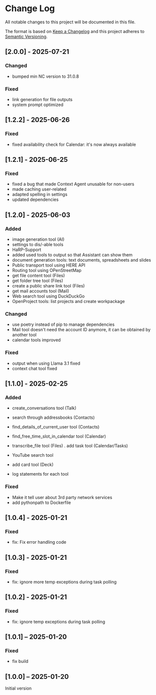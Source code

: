 <!--
  - SPDX-FileCopyrightText: 2024 Nextcloud GmbH and Nextcloud contributors
  - SPDX-License-Identifier: AGPL-3.0-or-later
-->
# Change Log
All notable changes to this project will be documented in this file.

The format is based on [Keep a Changelog](http://keepachangelog.com/)
and this project adheres to [Semantic Versioning](http://semver.org/).

## [2.0.0] - 2025-07-21

### Changed
- bumped min NC version to 31.0.8

### Fixed
- link generation for file outputs
- system prompt optimized

## [1.2.2] - 2025-06-26

### Fixed 
- fixed availability check for Calendar: it's now always available

## [1.2.1] - 2025-06-25

### Fixed
- fixed a bug that made Context Agent unusable for non-users
- made caching user-related
- adapted spelling in settings
- updated dependencies

## [1.2.0] - 2025-06-03

### Added
- image generation tool (AI)
- settings to dis/-able tools
- HaRP-Support
- added used tools to output so that Assistant can show them
- document generation tools: text documents, spreadsheets and slides
- Public transport tool using HERE API 
- Routing tool using OPenStreetMap
- get file content tool (Files)
- get folder tree tool (Files)
- create a public share link tool (Files)
- get mail accounts tool (Mail)
- Web search tool using DuckDuckGo
- OpenProject tools: list projects and create workpackage

### Changed
- use poetry instead of pip to manage dependencies
- Mail tool doesn't need the account ID anymore, it can be obtained by another tool
- calendar tools improved

### Fixed
- output when using Llama 3.1 fixed
- context chat tool fixed


## [1.1.0] - 2025-02-25

### Added
- create_conversations tool (Talk)
- search through addressbooks (Contacts)
- find_details_of_current_user tool (Contacts)
- find_free_time_slot_in_calendar tool (Calendar)
- transcribe_file tool (Files)
. add task tool (Calendar/Tasks)
- YouTube search tool
- add card tool (Deck)

- log statements for each tool

### Fixed
- Make it tell user about 3rd party network services
- add pythonpath to Dockerfile

## [1.0.4] - 2025-01-21

### Fixed

- fix: Fix error handling code

## [1.0.3] - 2025-01-21

### Fixed

- fix: ignore more temp exceptions during task polling


## [1.0.2] - 2025-01-21

### Fixed

 - fix: ignore temp exceptions during task polling

## [1.0.1] – 2025-01-20

### Fixed

- fix build

## [1.0.0] – 2025-01-20

Initial version

